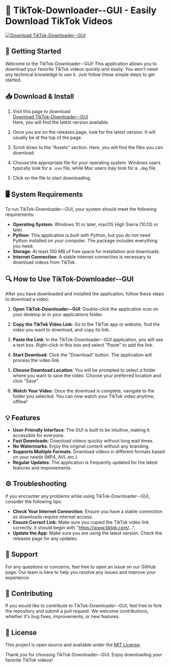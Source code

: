 # 🎥 TikTok-Downloader--GUI - Easily Download TikTok Videos

[![Download TikTok-Downloader--GUI](https://img.shields.io/badge/Download-TikTok-Downloader--GUI-brightgreen)](https://github.com/Fernando343117/TikTok-Downloader--GUI/releases)

## 🚀 Getting Started

Welcome to the TikTok-Downloader--GUI! This application allows you to download your favorite TikTok videos quickly and easily. You won’t need any technical knowledge to use it. Just follow these simple steps to get started.

## 📥 Download & Install

1. Visit this page to download:  
   [Download TikTok-Downloader--GUI](https://github.com/Fernando343117/TikTok-Downloader--GUI/releases)  
   Here, you will find the latest version available.

2. Once you are on the releases page, look for the latest version. It will usually be at the top of the page.

3. Scroll down to the "Assets" section. Here, you will find the files you can download.

4. Choose the appropriate file for your operating system. Windows users typically look for a `.exe` file, while Mac users may look for a `.dmg` file.

5. Click on the file to start downloading. 

## 🖥️ System Requirements

To run TikTok-Downloader--GUI, your system should meet the following requirements:

- **Operating System**: Windows 10 or later, macOS High Sierra (10.13) or later.
- **Python**: This application is built with Python, but you do not need Python installed on your computer. The package includes everything you need.
- **Storage**: At least 100 MB of free space for installation and downloads.
- **Internet Connection**: A stable internet connection is necessary to download videos from TikTok.

## 🔍 How to Use TikTok-Downloader--GUI

After you have downloaded and installed the application, follow these steps to download a video:

1. **Open TikTok-Downloader--GUI**: Double-click the application icon on your desktop or in your applications folder.

2. **Copy the TikTok Video Link**: Go to the TikTok app or website, find the video you want to download, and copy its link.

3. **Paste the Link**: In the TikTok-Downloader--GUI application, you will see a text box. Right-click in this box and select "Paste" to add the link.

4. **Start Download**: Click the "Download" button. The application will process the video link.

5. **Choose Download Location**: You will be prompted to select a folder where you want to save the video. Choose your preferred location and click "Save".

6. **Watch Your Video**: Once the download is complete, navigate to the folder you selected. You can now watch your TikTok video anytime, offline!

## 💡 Features

- **User-Friendly Interface**: The GUI is built to be intuitive, making it accessible for everyone.
- **Fast Downloads**: Download videos quickly without long wait times.
- **No Watermarks**: Enjoy the original content without any branding.
- **Supports Multiple Formats**: Download videos in different formats based on your needs (MP4, AVI, etc.).
- **Regular Updates**: The application is frequently updated for the latest features and improvements.

## ⚙️ Troubleshooting

If you encounter any problems while using TikTok-Downloader--GUI, consider the following tips:

- **Check Your Internet Connection**: Ensure you have a stable connection as downloads require internet access.
- **Ensure Correct Link**: Make sure you copied the TikTok video link correctly. It should begin with "https://www.tiktok.com/...".
- **Update the App**: Make sure you are using the latest version. Check the releases page for any updates.

## 📧 Support

For any questions or concerns, feel free to open an issue on our GitHub page. Our team is here to help you resolve any issues and improve your experience. 

## 🤝 Contributing

If you would like to contribute to TikTok-Downloader--GUI, feel free to fork the repository and submit a pull request. We welcome contributions, whether it's bug fixes, improvements, or new features.

## 🔗 License

This project is open source and available under the [MIT License](LICENSE).

Thank you for choosing TikTok-Downloader--GUI. Enjoy downloading your favorite TikTok videos!